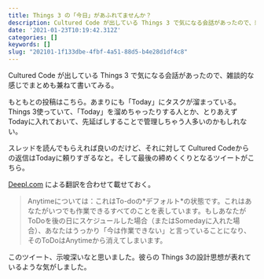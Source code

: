 ```yaml
---
title: Things 3 の「今日」があふれてませんか？
description: Cultured Code が出している Things 3 で気になる会話があったので、雑談的な感じでまとめも兼ねて書いてみる。
date: '2021-01-23T10:19:42.312Z'
categories: []
keywords: []
slug: "202101-1f133dbe-4fbf-4a51-88d5-b4e28d1df4c8"
---
```

Cultured Code が出している Things 3 で気になる会話があったので、雑談的な感じでまとめも兼ねて書いてみる。

もともとの投稿はこちら。あまりにも「Today」にタスクが溜まっている。Things 3使っていて、「Today」を溜めちゃったりする人とか、とりあえずTodayに入れておいて、先延ばしすることで管理しちゃう人多いのかもしれない。

スレッドを読んでもらえれば良いのだけど、それに対して Cultured Codeからの返信はTodayに頼りすぎるなと。そして最後の締めくくりとなるツイートがこちら。

[Deepl.com](https://www.deepl.com/translator) による翻訳を合わせて載せておく。

> Anytimeについては：これはTo-doの\*デフォルト\*の状態です。これはあなたがいつでも作業できるすべてのことを表しています。もしあなたがToDoを後の日にスケジュールした場合（またはSomedayに入れた場合）、あなたはうっかり「今は作業できない」と言っていることになり、そのToDoはAnytimeから消えてしまいます。

このツイート、示唆深いなと思いました。彼らの Things 3の設計思想が表れているような気がしました。